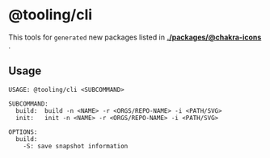# @tooling/cli

This tools for `generated` new packages listed in [**./packages/@chakra-icons**](https://github.com/kodingdotninja/chakra-icons/tree/main/packages/create-chakra-icons) .

## Usage

```console
USAGE: @tooling/cli <SUBCOMMAND>

SUBCOMMAND:
  build:  build -n <NAME> -r <ORGS/REPO-NAME> -i <PATH/SVG>
  init:   init -n <NAME> -r <ORGS/REPO-NAME> -i <PATH/SVG>

OPTIONS:
  build:
    -S: save snapshot information
```
